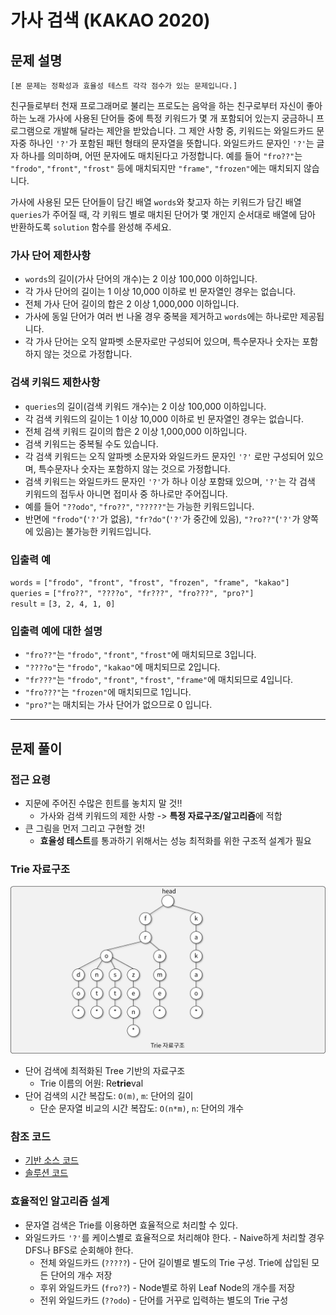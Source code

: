 # 가사 검색 (KAKAO 2020)

## 문제 설명

```
[본 문제는 정확성과 효율성 테스트 각각 점수가 있는 문제입니다.]
```

친구들로부터 천재 프로그래머로 불리는 프로도는 음악을 하는 친구로부터 자신이 좋아하는 노래 가사에 사용된 단어들 중에 특정 키워드가 몇 개 포함되어 있는지 궁금하니 프로그램으로 개발해 달라는 제안을 받았습니다.
그 제안 사항 중, 키워드는 와일드카드 문자중 하나인 `'?'`가 포함된 패턴 형태의 문자열을 뜻합니다. 와일드카드 문자인 `'?'`는 글자 하나를 의미하며, 어떤 문자에도 매치된다고 가정합니다. 예를 들어 `"fro??"`는 `"frodo"`, `"front"`, `"frost"` 등에 매치되지만 `"frame"`, `"frozen"`에는 매치되지 않습니다.

가사에 사용된 모든 단어들이 담긴 배열 `words`와 찾고자 하는 키워드가 담긴 배열 `queries`가 주어질 때, 각 키워드 별로 매치된 단어가 몇 개인지 순서대로 배열에 담아 반환하도록 `solution` 함수를 완성해 주세요.

### 가사 단어 제한사항

- `words`의 길이(가사 단어의 개수)는 2 이상 100,000 이하입니다.
- 각 가사 단어의 길이는 1 이상 10,000 이하로 빈 문자열인 경우는 없습니다.
- 전체 가사 단어 길이의 합은 2 이상 1,000,000 이하입니다.
- 가사에 동일 단어가 여러 번 나올 경우 중복을 제거하고 `words`에는 하나로만 제공됩니다.
- 각 가사 단어는 오직 알파벳 소문자로만 구성되어 있으며, 특수문자나 숫자는 포함하지 않는 것으로 가정합니다.

### 검색 키워드 제한사항

- `queries`의 길이(검색 키워드 개수)는 2 이상 100,000 이하입니다.
- 각 검색 키워드의 길이는 1 이상 10,000 이하로 빈 문자열인 경우는 없습니다.
- 전체 검색 키워드 길이의 합은 2 이상 1,000,000 이하입니다.
- 검색 키워드는 중복될 수도 있습니다.
- 각 검색 키워드는 오직 알파벳 소문자와 와일드카드 문자인 `'?'` 로만 구성되어 있으며, 특수문자나 숫자는 포함하지 않는 것으로 가정합니다.
- 검색 키워드는 와일드카드 문자인 `'?'`가 하나 이상 포함돼 있으며, `'?'`는 각 검색 키워드의 접두사 아니면 접미사 중 하나로만 주어집니다.
- 예를 들어 `"??odo"`, `"fro??"`, `"?????"`는 가능한 키워드입니다.
- 반면에 `"frodo"`(`'?'`가 없음), `"fr?do"`(`'?'`가 중간에 있음), `"?ro??"`(`'?'`가 양쪽에 있음)는 불가능한 키워드입니다.

### 입출력 예

`words` = `["frodo", "front", "frost", "frozen", "frame", "kakao"]` <br>
`queries` = `["fro??", "????o", "fr???", "fro???", "pro?"]` <br>
`result` = `[3, 2, 4, 1, 0]` <br>

### 입출력 예에 대한 설명

- `"fro??"`는 `"frodo"`, `"front"`, `"frost"`에 매치되므로 3입니다.
- `"????o"`는 `"frodo"`, `"kakao"`에 매치되므로 2입니다.
- `"fr???"`는 `"frodo"`, `"front"`, `"frost"`, `"frame"`에 매치되므로 4입니다.
- `"fro???"`는 `"frozen"`에 매치되므로 1입니다.
- `"pro?"`는 매치되는 가사 단어가 없으므로 0 입니다.

-----

## 문제 풀이

### 접근 요령

- 지문에 주어진 수많은 힌트를 놓치지 말 것!!
  - 가사와 검색 키워드의 제한 사항 -> **특정 자료구조/알고리즘**에 적합
- 큰 그림을 먼저 그리고 구현할 것!
  - **효율성 테스트**를 통과하기 위해서는 성능 최적화를 위한 구조적 설계가 필요

### Trie 자료구조

![Trie](img/1.png)

- 단어 검색에 최적화된 Tree 기반의 자료구조
  - Trie 이름의 어원: Re**trie**val
- 단어 검색의 시간 복잡도: `O(m)`, `m`: 단어의 길이
  - 단순 문자열 비교의 시간 복잡도: `O(n*m)`, `n`: 단어의 개수

### 참조 코드

- [기반 소스 코드](src/before.js)
- [솔루션 코드](src/after.js)

### 효율적인 알고리즘 설계

- 문자열 검색은 Trie를 이용하면 효율적으로 처리할 수 있다.
- 와일드카드 `'?'`를 케이스별로 효율적으로 처리해야 한다. - Naive하게 처리할 경우 DFS나 BFS로 순회해야 한다.
  - 전체 와일드카드 (`?????`) - 단어 길이별로 별도의 Trie 구성. Trie에 삽입된 모든 단어의 개수 저장
  - 후위 와일드카드 (`fro??`) - Node별로 하위 Leaf Node의 개수를 저장
  - 전위 와일드카드 (`??odo`) - 단어를 거꾸로 입력하는 별도의 Trie 구성
